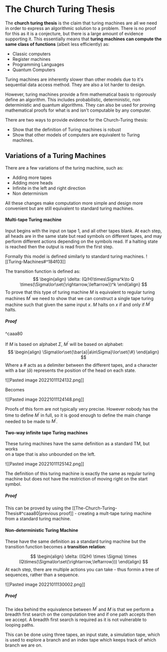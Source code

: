 # The Church Turing Thesis
The **church turing thesis** is the claim that turing machines are all we need in order to express an algorithmic solution to a problem. There is no proof for this as it is a conjecture, but there is a large amount of evidence supporting it. This essentially means that **turing machines can compute the same class of functions** (albeit less efficiently) as:
* Classic computers
* Register machines
* Programming Languages
* Quantum Computers

Turing machines are inherently slower than other models due to it's sequential data access method. They are also a lot harder to design.

However, turing machines provide a firm mathematical basis to rigorously define an algorithm. This includes probabilistic, deterministic, non deterministic and quantum algorithms. They can also be used for proving mathematical proofs for what is and isn't computable by any computer.

There are two ways to provide evidence for the Church-Turing thesis:
* Show that the definition of Turing machines is robust
* Show that other models of computers are equivalent to Turing machines.

## Variations of a Turing Machines
There are a few variations of the turing machine, such as:
* Adding more tapes
* Adding more heads
* Infinite in the left and right direction
* Non determinism

All these changes make computation more simple and design more convenient but are still equivalent to standard turing machines.

#### Multi-tape Turing machine
Input begins with the input on tape 1, and all other tapes blank. At each step, all heads are in the same state but read symbols on different tapes, and may perform different actions depending on the symbols read. If a halting state is reached then the output is read from the first step.

Formally this model is defined similarly to standard turing machines.
![[Turing-Machines#^184f03]]

The transition function is defined as:
$$
\begin{align}
\delta: (Q/H)\times\Sigma^k\to Q \times(\Sigma\lor\set{\rightarrow,\leftarrow})^k
\end{align}
$$
To prove that this type of turing machine $M$ is equivalent to regular turing machines $M^\prime$ we need to show that we can construct a single tape turing machine such that given the same input $x$. $M$ halts on $x$ if and only if $M^\prime$ halts.

##### Proof

^caaa80

If $M$ is based on alphabet $\Sigma$, $M^\prime$ will be based on alphabet:
$$
\begin{align}
\Sigma\lor\set{\bar{a}|a\in\Sigma}\lor\set{\#}
\end{align}
$$
Where a $\#$ acts as a delimiter between the different tapes, and a character with a bar ($\bar{a}$) represents the position of the head on each state.

![[Pasted image 20221011124132.png]]

Becomes

![[Pasted image 20221011124148.png]]

Proofs of this form are not typically very precise. However nobody has the time to define $M^\prime$ in full, so it is good enough to define the main change needed to be made to $M^\prime$. 

#### Two-way infinite tape Turing machines
These turing machines have the same definition as a standard TM, but works  
on a tape that is also unbounded on the left.

![[Pasted image 20221011125142.png]]

The definition of this turing machine is exactly the same as regular turing machine but does not have the restriction of moving right on the start symbol.

##### Proof
This can be proved by using the [[The-Church-Turing-Thesis#^caaa80|previous proof]] - creating a mult-tape turing machine from a standard turing machine.

#### Non-deterministic Turing Machine
These have the same definition as a standard turing machine but the transition function becomes a **transition relation**:

$$
\begin{align}
\delta: ((Q/H) \times \Sigma) \times (Q\times(\Sigma\lor\set{\rightarrow,\leftarrow}))
\end{align}
$$
At each step, there are multiple actions you can take - thus formin a tree of sequences, rather than a sequence.

![[Pasted image 20221011130002.png]]

##### Proof
The idea behind the equivalence between $M^\prime$ and $M$ is that we perform a breadth first search on the computation tree and if one path accepts then we accept. A breadth first search is required as it is not vulnerable to looping paths.

This can be done using three tapes, an input state, a simulation tape, which is used to explore a branch and an index tape which keeps track of which branch we are on.